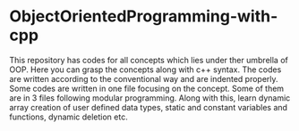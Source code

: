 # ObjectOrientedProgramming-with-cpp
 This repository has codes for all concepts which lies under ther umbrella of OOP. Here you can grasp the concepts along with c++ syntax. The codes are written according to the conventional way and are indented properly. Some codes are written in one file focusing on the concept. Some of them are in 3 files following modular programming. Along with this, learn dynamic array creation of user defined data types, static and constant variables and functions, dynamic deletion etc.
